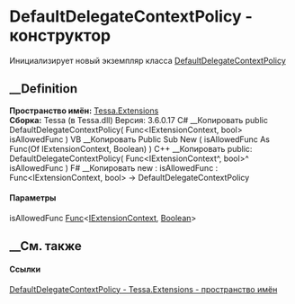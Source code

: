 # DefaultDelegateContextPolicy - конструктор
Инициализирует новый экземпляр класса
[DefaultDelegateContextPolicy](T_Tessa_Extensions_DefaultDelegateContextPolicy.htm)
##  __Definition
 **Пространство имён:** [Tessa.Extensions](N_Tessa_Extensions.htm)  
 **Сборка:** Tessa (в Tessa.dll) Версия: 3.6.0.17
C# __Копировать
     public DefaultDelegateContextPolicy(
    	Func<IExtensionContext, bool> isAllowedFunc
    )
VB __Копировать
     Public Sub New ( 
    	isAllowedFunc As Func(Of IExtensionContext, Boolean)
    )
C++ __Копировать
     public:
    DefaultDelegateContextPolicy(
    	Func<IExtensionContext^, bool>^ isAllowedFunc
    )
F# __Копировать
     new : 
            isAllowedFunc : Func<IExtensionContext, bool> -> DefaultDelegateContextPolicy
#### Параметры
isAllowedFunc
[Func](https://learn.microsoft.com/dotnet/api/system.func-2)<[IExtensionContext](T_Tessa_Extensions_IExtensionContext.htm),
[Boolean](https://learn.microsoft.com/dotnet/api/system.boolean)>
## __См. также
#### Ссылки
[DefaultDelegateContextPolicy -
](T_Tessa_Extensions_DefaultDelegateContextPolicy.htm)
[Tessa.Extensions - пространство имён](N_Tessa_Extensions.htm)
